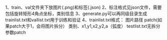 1、train、val文件夹下放图片(.png)和标签(.json)
2、标注格式见json文件，需要包括旋转矩形4角点坐标，类别信息
3、generate.py可以再同级目录生成trainlist.txt和vallist.txt用于训练和验证
4、trainlist.txt格式：
	图片路径 patch(如果patch大于1，会将图片拆分） 类别、x1,y1,x2,y2,a（弧度）
   testlist.txt无拆分参数patch
